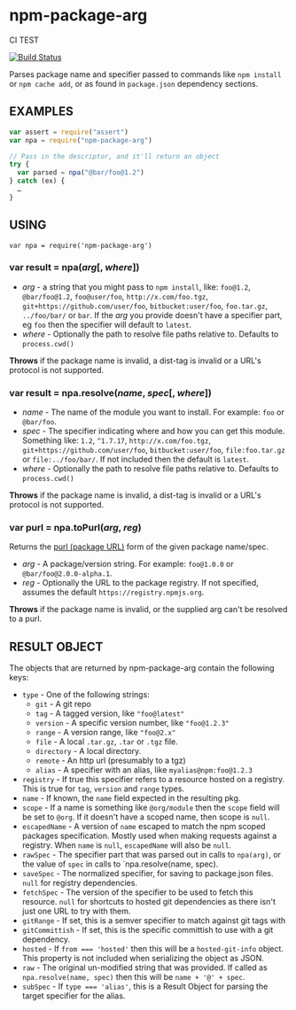 # npm-package-arg

CI TEST

[![Build Status](https://img.shields.io/github/actions/workflow/status/npm/npm-package-arg/ci.yml?branch=main)](https://github.com/npm/npm-package-arg)

Parses package name and specifier passed to commands like `npm install` or
`npm cache add`, or as found in `package.json` dependency sections.

## EXAMPLES

```javascript
var assert = require("assert")
var npa = require("npm-package-arg")

// Pass in the descriptor, and it'll return an object
try {
  var parsed = npa("@bar/foo@1.2")
} catch (ex) {
  …
}
```

## USING

`var npa = require('npm-package-arg')`

### var result = npa(*arg*[, *where*])

* *arg* - a string that you might pass to `npm install`, like:
`foo@1.2`, `@bar/foo@1.2`, `foo@user/foo`, `http://x.com/foo.tgz`,
`git+https://github.com/user/foo`, `bitbucket:user/foo`, `foo.tar.gz`,
`../foo/bar/` or `bar`.  If the *arg* you provide doesn't have a specifier
part, eg `foo` then the specifier will default to `latest`.
* *where* - Optionally the path to resolve file paths relative to. Defaults to `process.cwd()`

**Throws** if the package name is invalid, a dist-tag is invalid or a URL's protocol is not supported.

### var result = npa.resolve(*name*, *spec*[, *where*])

* *name* - The name of the module you want to install. For example: `foo` or `@bar/foo`.
* *spec* - The specifier indicating where and how you can get this module. Something like:
`1.2`, `^1.7.17`, `http://x.com/foo.tgz`, `git+https://github.com/user/foo`,
`bitbucket:user/foo`, `file:foo.tar.gz` or `file:../foo/bar/`.  If not
included then the default is `latest`.
* *where* - Optionally the path to resolve file paths relative to. Defaults to `process.cwd()`

**Throws** if the package name is invalid, a dist-tag is invalid or a URL's protocol is not supported.

### var purl = npa.toPurl(*arg*, *reg*)

Returns the [purl (package URL)](https://github.com/package-url/purl-spec) form of the given package name/spec.

* *arg* - A package/version string. For example: `foo@1.0.0` or `@bar/foo@2.0.0-alpha.1`.
* *reg* - Optionally the URL to the package registry. If not specified, assumes the default
`https://registry.npmjs.org`.

**Throws** if the package name is invalid, or the supplied arg can't be resolved to a purl.

## RESULT OBJECT

The objects that are returned by npm-package-arg contain the following
keys:

* `type` - One of the following strings:
  * `git` - A git repo
  * `tag` - A tagged version, like `"foo@latest"`
  * `version` - A specific version number, like `"foo@1.2.3"`
  * `range` - A version range, like `"foo@2.x"`
  * `file` - A local `.tar.gz`, `.tar` or `.tgz` file.
  * `directory` - A local directory.
  * `remote` - An http url (presumably to a tgz)
  * `alias` - A specifier with an alias, like `myalias@npm:foo@1.2.3`
* `registry` - If true this specifier refers to a resource hosted on a
  registry.  This is true for `tag`, `version` and `range` types.
* `name` - If known, the `name` field expected in the resulting pkg.
* `scope` - If a name is something like `@org/module` then the `scope`
  field will be set to `@org`.  If it doesn't have a scoped name, then
  scope is `null`.
* `escapedName` - A version of `name` escaped to match the npm scoped packages
  specification. Mostly used when making requests against a registry. When
  `name` is `null`, `escapedName` will also be `null`.
* `rawSpec` - The specifier part that was parsed out in calls to `npa(arg)`,
  or the value of `spec` in calls to `npa.resolve(name, spec).
* `saveSpec` - The normalized specifier, for saving to package.json files.
  `null` for registry dependencies.
* `fetchSpec` - The version of the specifier to be used to fetch this
  resource.  `null` for shortcuts to hosted git dependencies as there isn't
  just one URL to try with them.
* `gitRange` - If set, this is a semver specifier to match against git tags with
* `gitCommittish` - If set, this is the specific committish to use with a git dependency.
* `hosted` - If `from === 'hosted'` then this will be a `hosted-git-info`
  object. This property is not included when serializing the object as
  JSON.
* `raw` - The original un-modified string that was provided.  If called as
  `npa.resolve(name, spec)` then this will be `name + '@' + spec`.
* `subSpec` - If `type === 'alias'`, this is a Result Object for parsing the
  target specifier for the alias.
